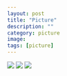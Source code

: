 ```yaml
---
layout: post
title: "Picture"
description: ""
category: picture
image: 
tags: [picture]
---
```


<img src="http://i.imgur.com/04ujpST.png" />


<img src="http://i.imgur.com/ImEx8M2.jpg" />


<img src="http://i.imgur.com/lm3k3cD.jpg" />